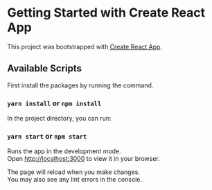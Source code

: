 # Getting Started with Create React App

This project was bootstrapped with [Create React App](https://github.com/facebook/create-react-app).

## Available Scripts

First install the packages by running the command.

### `yarn install` or `npm install`

In the project directory, you can run:

### `yarn start` or `npm start`

Runs the app in the development mode.\
Open [http://localhost:3000](http://localhost:3000) to view it in your browser.

The page will reload when you make changes.\
You may also see any lint errors in the console.
